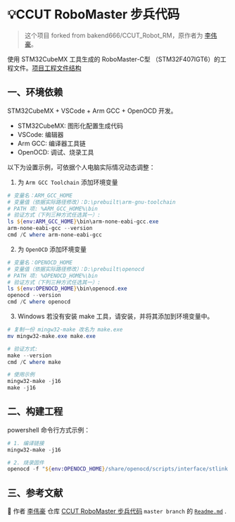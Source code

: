 # 💡CCUT RoboMaster 步兵代码
> 这个项目 forked from bakend666/CCUT_Robot_RM，原作者为 [李伟豪](https://github.com/bakend666)。

使用 STM32CubeMX 工具生成的 RoboMaster-C型 （STM32F407IGT6）的工程文件。[项目工程文件结构](./proj_tree.md)

## 一、环境依赖
STM32CubeMX + VSCode + Arm GCC + OpenOCD 开发。

- STM32CubeMX: 图形化配置生成代码
- VSCode: 编辑器
- Arm GCC: 编译器工具链
- OpenOCD: 调试、烧录工具

以下为设置示例，可依据个人电脑实际情况动态调整：
1. 为 `Arm GCC Toolchain` 添加环境变量

```powershell
# 变量名：ARM_GCC_HOME
# 变量值（依据实际路径修改）：D:\prebuilt\arm-gnu-toolchain
# PATH 项: %ARM_GCC_HOME%\bin
# 验证方式（下列三种方式任选其一）:
ls ${env:ARM_GCC_HOME}\bin\arm-none-eabi-gcc.exe
arm-none-eabi-gcc --version
cmd /C where arm-none-eabi-gcc
```

2. 为 `OpenOCD` 添加环境变量
```powershell
# 变量名：OPENOCD_HOME
# 变量值（依据实际路径修改）：D:\prebuilt\openocd
# PATH 项: %OPENOCD_HOME%\bin
# 验证方式（下列三种方式任选其一）:
ls ${env:OPENOCD_HOME}\bin\openocd.exe
openocd --version
cmd /C where openocd

```

3. Windows 若没有安装 make 工具，请安装，并将其添加到环境变量中。
```powershell
# 复制一份 mingw32-make 改名为 make.exe 
mv mingw32-make.exe make.exe

# 验证方式:
make --version
cmd /C where make

# 使用示例
mingw32-make -j16
make -j16

```

## 二、构建工程
powershell 命令行方式示例：
```powershell
# 1. 编译链接
mingw32-make -j16

# 2. 烧录固件
openocd -f "${env:OPENOCD_HOME}/share/openocd/scripts/interface/stlink.cfg" -f "${env:OPENOCD_HOME}/share/openocd/scripts/target/stm32f4x.cfg" -c "program build/CCUT_Robot_V1.0.hex verify reset exit"

```



## 三、参考文献
📕 作者 [李伟豪](https://github.com/bakend666) 仓库 [CCUT RoboMaster 步兵代码](https://github.com/bakend666/CCUT_Robot_RM) `master branch` 的 [`Readme.md`](./Readme.old.md) .
